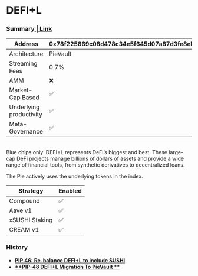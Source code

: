 # DEFI+L

### Summary[ | Link](https://www.piedao.org/#/pie/0x78f225869c08d478c34e5f645d07a87d3fe8eb78) 

| Address                 | 0x78f225869c08d478c34e5f645d07a87d3fe8eb78 |
| ----------------------- | ------------------------------------------ |
| Architecture            | PieVault                                   |
| Streaming Fees          | 0.7%                                       |
| AMM                     | ❌                                          |
| Market-Cap Based        | ✅                                          |
| Underlying productivity | ✅                                          |
| Meta-Governance         | ✅                                          |

\
Blue chips only. DEFI+L represents DeFi’s biggest and best. These large-cap DeFi projects manage billions of dollars of assets and provide a wide range of financial tools, from synthetic derivatives to decentralized loans.

The Pie actively uses the underlying tokens in the index.

| Strategy       | Enabled |
| -------------- | ------- |
| Compound       | ✅       |
| Aave v1        | ✅       |
| xSUSHI Staking | ✅       |
| CREAM v1       | ✅       |

### History

* ****[**PIP 46: Re-balance DEFI+L to include SUSHI**](https://forum.piedao.org/t/pip-46-re-balance-defi-l-to-include-sushi-and-yass-sub-pie/403)****
* ****[**PIP-48 DEFI+L Migration To PieVault **](https://forum.piedao.org/t/pip-48-defi-l-migration-to-pievault/542)****
